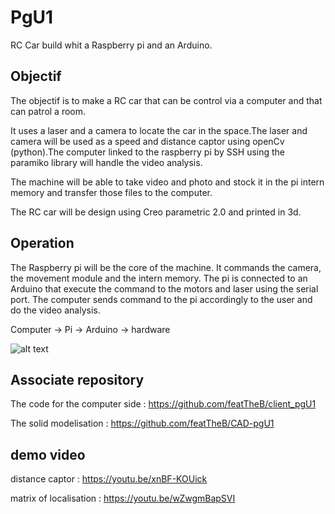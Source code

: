 # PgU1
RC Car build whit a Raspberry pi and an Arduino.

## Objectif
The objectif is to make a RC car that can be control via a computer and that can patrol a room.

It uses a laser and a camera to locate the car in the space.The laser and camera will be used as a speed and distance captor using openCv (python).The computer linked to the raspberry pi by SSH using the paramiko library will handle the video analysis.

The machine will be able to take video and photo and stock it in the pi intern memory and transfer those 
files to the computer.

The RC car will be design using Creo parametric 2.0 and printed in 3d.

## Operation
The Raspberry pi will be the core of the machine. It commands the camera, the movement module and the 
intern memory. The pi is connected to an Arduino that execute the command to the motors and laser using the serial port. The computer sends command to the pi accordingly to the user and do the video analysis. 

Computer -> Pi -> Arduino -> hardware

![alt text](https://github.com/featTheB/CAD-pgU1/blob/master/pdf_3d/assembly.jpg)


## Associate repository

The code for the computer side : https://github.com/featTheB/client_pgU1

The solid modelisation : https://github.com/featTheB/CAD-pgU1

## demo video

distance captor : https://youtu.be/xnBF-KOUick

matrix of localisation : https://youtu.be/wZwgmBapSVI


